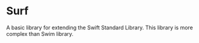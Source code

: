 # Surf

A basic library for extending the Swift Standard Library.
This library is more complex than Swim library.
